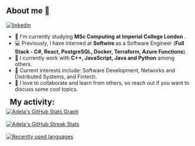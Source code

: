 ## About me 👋

<div style="display: flex; align-items: center; justify-content: space-between;">
  <a  href="https://www.linkedin.com/in/adela-viskova/" target="_blank">
    <img src="https://img.shields.io/badge/Linked%20In-0A66C2.svg?style=for-the-badge&logo=linkedin&logoColor=white" alt="linkedin"/>
  </a>
</div>

* 🧠 I'm currently studying <b> MSc Computing at Imperial College London </b>.
* 💻 Previously, I have interned at <b> Softwire </b> as a Software Engineer (<b>Full Stack - C#, React, PostgreSQL, Docker, Terraform, Azure Functions</b>).
* 🌱 I currently work with <b>C++, JavaScript, Java and Python</b> among others.
* 🔭 Current interests include: Software Development, Networks and Distributed Systems, and Fintech.
* 💬 I love to collaborate and learn from others, so reach out if you want to discuss some cool topics.

<div align="left">
  
  <h2 align="left" style="margin: 5px 10px;">My activity:</h2> 

  <a href="https://github.com/adela140/adela140">
    <img align="center" src="https://github-profile-summary-cards.vercel.app/api/cards/profile-details?username=adela140&theme=tokyonight&hide_border=true)](https://github.com/adela140" alt="Adela's GitHub Stats Graph"/>
  </a>
  <br><br>
  <a href="https://github.com/adela140/adela140">
    <img align="center" src="https://github-readme-streak-stats.herokuapp.com/?user=adela140&theme=tokyonight" alt="Adela's GitHub Streak Stats"/>
  </a>
  <br><br>
  <a href="https://github.com/adela140/adela140">
    <img align="center" src="https://github-readme-stats.vercel.app/api/top-langs/?username=adela140&layout=compact&width=600&custom_title=What%20I%27ve%20been%20using%20recently&theme=tokyonight&hide_border=true" alt="Recently used languages"/>
  </a>
  
</div>

